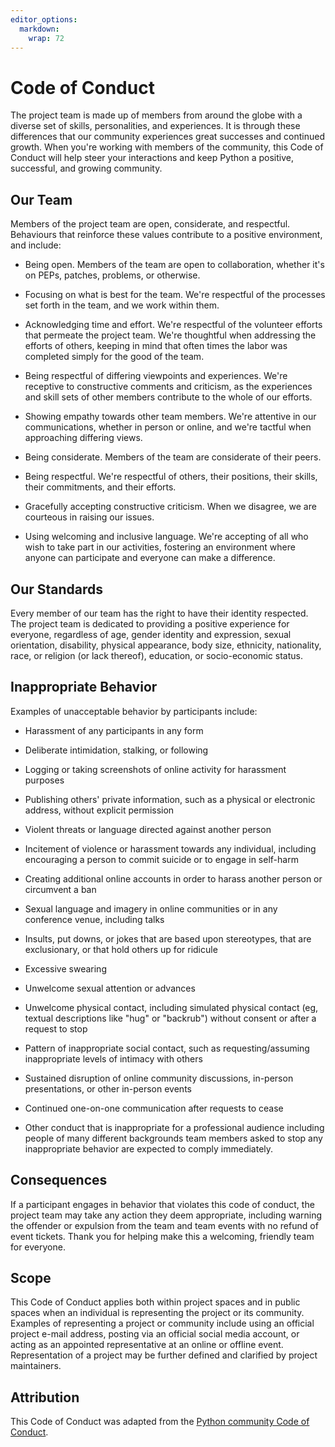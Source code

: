 ```yaml
---
editor_options: 
  markdown: 
    wrap: 72
---
```


# Code of Conduct

The project team is made up of members from around the globe with a
diverse set of skills, personalities, and experiences. It is through
these differences that our community experiences great successes and
continued growth. When you're working with members of the community,
this Code of Conduct will help steer your interactions and keep Python a
positive, successful, and growing community.

## Our Team

Members of the project team are open, considerate, and respectful.
Behaviours that reinforce these values contribute to a positive
environment, and include:

-   Being open. Members of the team are open to collaboration,
    whether it's on PEPs, patches, problems, or otherwise.

-   Focusing on what is best for the team. We're respectful of the
    processes set forth in the team, and we work within them.

-   Acknowledging time and effort. We're respectful of the volunteer
    efforts that permeate the project team. We're thoughtful when
    addressing the efforts of others, keeping in mind that often times
    the labor was completed simply for the good of the team.

-   Being respectful of differing viewpoints and experiences. We're
    receptive to constructive comments and criticism, as the experiences
    and skill sets of other members contribute to the whole of our
    efforts.

-   Showing empathy towards other team members. We're attentive in
    our communications, whether in person or online, and we're tactful
    when approaching differing views.

-   Being considerate. Members of the team are considerate of their
    peers.

-   Being respectful. We're respectful of others, their positions, their
    skills, their commitments, and their efforts.

-   Gracefully accepting constructive criticism. When we disagree, we
    are courteous in raising our issues.

-   Using welcoming and inclusive language. We're accepting of all who
    wish to take part in our activities, fostering an environment where
    anyone can participate and everyone can make a difference.

## Our Standards

Every member of our team has the right to have their identity
respected. The project team is dedicated to providing a positive
experience for everyone, regardless of age, gender identity and
expression, sexual orientation, disability, physical appearance, body
size, ethnicity, nationality, race, or religion (or lack thereof),
education, or socio-economic status.

## Inappropriate Behavior

Examples of unacceptable behavior by participants include:

-   Harassment of any participants in any form

-   Deliberate intimidation, stalking, or following

-   Logging or taking screenshots of online activity for harassment
    purposes

-   Publishing others' private information, such as a physical or
    electronic address, without explicit permission

-   Violent threats or language directed against another person

-   Incitement of violence or harassment towards any individual,
    including encouraging a person to commit suicide or to engage in
    self-harm

-   Creating additional online accounts in order to harass another
    person or circumvent a ban

-   Sexual language and imagery in online communities or in any
    conference venue, including talks

-   Insults, put downs, or jokes that are based upon stereotypes, that
    are exclusionary, or that hold others up for ridicule

-   Excessive swearing

-   Unwelcome sexual attention or advances

-   Unwelcome physical contact, including simulated physical contact
    (eg, textual descriptions like "hug" or "backrub") without consent
    or after a request to stop

-   Pattern of inappropriate social contact, such as requesting/assuming
    inappropriate levels of intimacy with others

-   Sustained disruption of online community discussions, in-person
    presentations, or other in-person events

-   Continued one-on-one communication after requests to cease

-   Other conduct that is inappropriate for a professional audience
    including people of many different backgrounds team members
    asked to stop any inappropriate behavior are expected to comply
    immediately.

## Consequences

If a participant engages in behavior that violates this code of conduct,
the project team may take any action they deem appropriate, including
warning the offender or expulsion from the team and team
events with no refund of event tickets. Thank you for helping make this
a welcoming, friendly team for everyone.

## Scope

This Code of Conduct applies both within project spaces and in public
spaces when an individual is representing the project or its community.
Examples of representing a project or community include using an
official project e-mail address, posting via an official social media
account, or acting as an appointed representative at an online or
offline event. Representation of a project may be further defined and
clarified by project maintainers.

## Attribution

This Code of Conduct was adapted from the [Python community Code of
Conduct](https://www.python.org/psf/conduct/).

